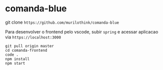 # comanda-blue

git clone `https://github.com/murilothink/comanda-blue`

Para desenvolver o frontend pelo vscode, subir `spring` e acessar aplicacao via `https://localhost:3000`

```
git pull origin master
cd comanda-frontend
code .
npm install
npm start
```